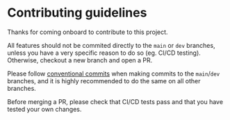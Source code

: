 # Contributing guidelines

Thanks for coming onboard to contribute to this project. 

All features should not be commited directly to the ``main`` or ``dev`` branches, unless you have a very specific reason to do so (eg. CI/CD testing). Otherwise, checkout a new branch and open a PR.

Please follow [conventional commits](https://www.conventionalcommits.org/en/v1.0.0/#summary) when making commits to the ``main``/``dev`` branches, and it is highly recommended to do the same on all other branches.

Before merging a PR, please check that CI/CD tests pass and that you have tested your own changes.


